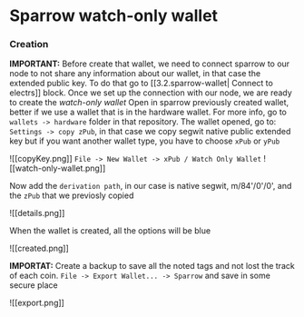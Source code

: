 # Sparrow watch-only wallet

### Creation

**IMPORTANT:** Before create that wallet, we need to connect sparrow to our node to not share any information about our wallet, in that case the extended public key. To do that go to [[3.2.sparrow-wallet| Connect to electrs]] block. Once we set up the connection with our node, we are ready to create the *watch-only wallet*
Open in sparrow previously created wallet, better if we use a wallet that is in the hardware wallet. For more info, go to `wallets -> hardware` folder in that repository. The wallet opened, go to:
`Settings -> copy zPub`, in that case we copy segwit native public extended key but if you want another wallet type, you have to choose `xPub` or `yPub`

![[copyKey.png]]
`
File -> New Wallet -> xPub / Watch Only Wallet
`
![[watch-only-wallet.png]]

Now add the `derivation path`, in our case is native segwit, m/84'/0'/0', and the `zPub` that we previosly copied

![[details.png]]

When the wallet is created, all the options will be blue

![[created.png]]

**IMPORTAT:** Create a backup to save all the noted tags and not lost the track of each coin.
`File -> Export Wallet... -> Sparrow` and save in some secure place

![[export.png]]
